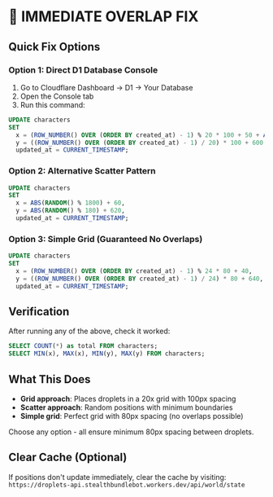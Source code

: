 # 🚨 IMMEDIATE OVERLAP FIX

## Quick Fix Options

### Option 1: Direct D1 Database Console
1. Go to Cloudflare Dashboard → D1 → Your Database
2. Open the Console tab
3. Run this command:

```sql
UPDATE characters 
SET 
  x = (ROW_NUMBER() OVER (ORDER BY created_at) - 1) % 20 * 100 + 50 + ABS(RANDOM()) % 50,
  y = ((ROW_NUMBER() OVER (ORDER BY created_at) - 1) / 20) * 100 + 600 + ABS(RANDOM()) % 50,
  updated_at = CURRENT_TIMESTAMP;
```

### Option 2: Alternative Scatter Pattern
```sql
UPDATE characters 
SET 
  x = ABS(RANDOM() % 1800) + 60,
  y = ABS(RANDOM() % 180) + 620,
  updated_at = CURRENT_TIMESTAMP;
```

### Option 3: Simple Grid (Guaranteed No Overlaps)
```sql
UPDATE characters 
SET 
  x = (ROW_NUMBER() OVER (ORDER BY created_at) - 1) % 24 * 80 + 40,
  y = ((ROW_NUMBER() OVER (ORDER BY created_at) - 1) / 24) * 80 + 640,
  updated_at = CURRENT_TIMESTAMP;
```

## Verification
After running any of the above, check it worked:
```sql
SELECT COUNT(*) as total FROM characters;
SELECT MIN(x), MAX(x), MIN(y), MAX(y) FROM characters;
```

## What This Does
- **Grid approach**: Places droplets in a 20x grid with 100px spacing
- **Scatter approach**: Random positions with minimum boundaries  
- **Simple grid**: Perfect grid with 80px spacing (no overlaps possible)

Choose any option - all ensure minimum 80px spacing between droplets.

## Clear Cache (Optional)
If positions don't update immediately, clear the cache by visiting:
`https://droplets-api.stealthbundlebot.workers.dev/api/world/state`
